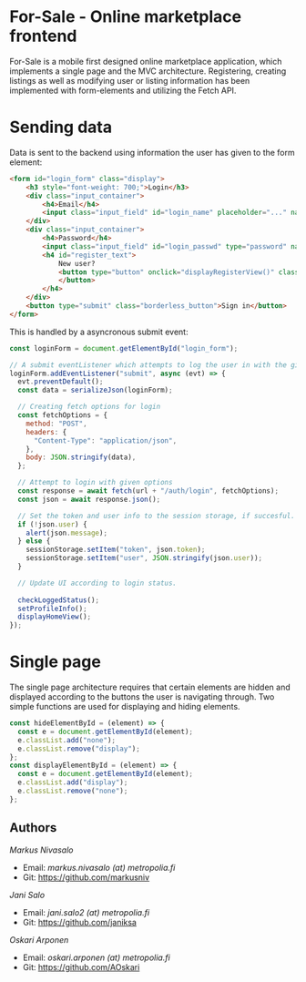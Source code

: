 # For-Sale - Online marketplace frontend

For-Sale is a mobile first designed online marketplace application, which implements a single page and the MVC architecture. Registering, creating listings as well as modifying user or listing information has been implemented with form-elements and utilizing the Fetch API.

# Sending data

Data is sent to the backend using information the user has given to the form element:
```html
<form id="login_form" class="display">
    <h3 style="font-weight: 700;">Login</h3>
    <div class="input_container">
        <h4>Email</h4>
        <input class="input_field" id="login_name" placeholder="..." name="username" type="email" required>
    </div>
    <div class="input_container">
        <h4>Password</h4>
        <input class="input_field" id="login_passwd" type="password" name="password" placeholder="..." required>
        <h4 id="register_text">
            New user? 
            <button type="button" onclick="displayRegisterView()" class="borderless_button">Create an account
            </button>
        </h4>
    </div>
    <button type="submit" class="borderless_button">Sign in</button>
</form>
```

This is handled by a asyncronous submit event:
```js
const loginForm = document.getElementById("login_form");

// A submit eventListener which attempts to log the user in with the given credentials.
loginForm.addEventListener("submit", async (evt) => {
  evt.preventDefault();
  const data = serializeJson(loginForm);

  // Creating fetch options for login
  const fetchOptions = {
    method: "POST",
    headers: {
      "Content-Type": "application/json",
    },
    body: JSON.stringify(data),
  };

  // Attempt to login with given options
  const response = await fetch(url + "/auth/login", fetchOptions);
  const json = await response.json();

  // Set the token and user info to the session storage, if succesful.
  if (!json.user) {
    alert(json.message);
  } else {
    sessionStorage.setItem("token", json.token);
    sessionStorage.setItem("user", JSON.stringify(json.user));
  }

  // Update UI according to login status.
  
  checkLoggedStatus();
  setProfileInfo();
  displayHomeView();
});
```

# Single page
The single page architecture requires that certain elements are hidden and displayed according to the buttons the user is navigating through. Two simple functions are used for displaying and hiding elements.

```js
const hideElementById = (element) => {
  const e = document.getElementById(element);
  e.classList.add("none");
  e.classList.remove("display");
};
const displayElementById = (element) => {
  const e = document.getElementById(element);
  e.classList.add("display");
  e.classList.remove("none");
};
```

## Authors

_Markus Nivasalo_
- Email: _markus.nivasalo (at) metropolia.fi_
- Git: https://github.com/markusniv

_Jani Salo_
- Email: _jani.salo2 (at) metropolia.fi_
- Git: https://github.com/janiksa

_Oskari Arponen_
- Email: _oskari.arponen (at) metropolia.fi_
- Git: https://github.com/AOskari
